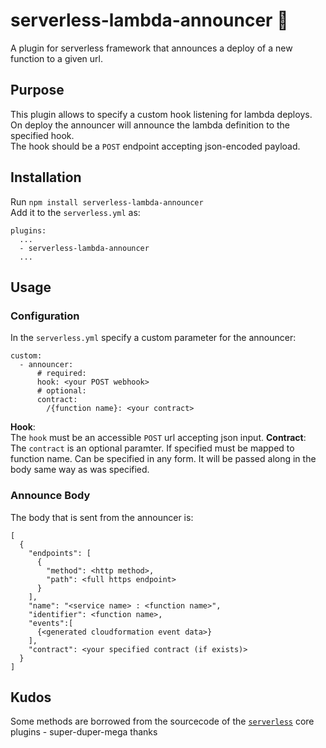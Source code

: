 # serverless-lambda-announcer :speech_balloon: 
A plugin for serverless framework that announces a deploy of a new function to a given url. 

## Purpose  
This plugin allows to specify a custom hook listening for lambda deploys.  
On deploy the announcer will announce the lambda definition to the specified hook.  
The hook should be a `POST` endpoint accepting json-encoded payload.   
## Installation  
Run `npm install serverless-lambda-announcer`  
Add it to the `serverless.yml` as:  
```
plugins:
  ...
  - serverless-lambda-announcer
  ...
```  
## Usage  
### Configuration
In the `serverless.yml` specify a custom parameter for the announcer:  
```
custom:
  - announcer:
      # required:
      hook: <your POST webhook>
      # optional:
      contract:   
        /{function name}: <your contract> 
```     
**Hook**:  
The `hook` must be an accessible `POST` url accepting json input.
**Contract**:  
The `contract` is an optional paramter. 
If specified must be mapped to function name.
Can be specified in any form. 
It will be passed along in the body same way as was specified.   
  
### Announce Body
The body that is sent from the announcer is:  
```
[
  {
    "endpoints": [
      {
        "method": <http method>,
        "path": <full https endpoint>
      }
    ],
    "name": "<service name> : <function name>",
    "identifier": <function name>,
    "events":[
      {<generated cloudformation event data>}
    ],
    "contract": <your specified contract (if exists)>
  }  
]
```  
## Kudos  
Some methods are borrowed from the sourcecode of the [`serverless`](https://github.com/serverless/serverless) core plugins - super-duper-mega thanks  
